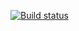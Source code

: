 [![Build status](https://ci.appveyor.com/api/projects/status/98wfy0pwaianr3g1?svg=true)](https://ci.appveyor.com/project/Sofia/cont-develop)
